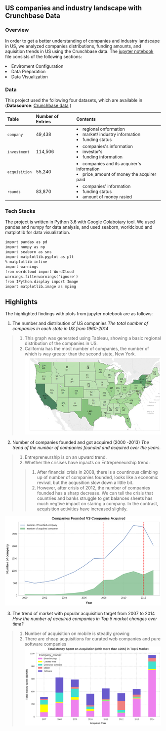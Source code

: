 ## US companies and industry landscape with Crunchbase  Data 
### Overview
In order to get a better understanding of companies and industry landscape in US,  we analyzed companies distributions, funding amounts, and aquisition trends in US using the Crunchbase data. 
The [jupyter notebook]() file consists of the following sections: 
<li> Enviroment Configuration 
<li> Data Preparation 
<li> Data Visualization    
        
### Data 
This project used the following four datasets, which are available in  (**Datasource**: [Crunchbase data](https://data.crunchbase.com/docs) ) 

|Table | Number of Entries |Contents |
|--|--|--|
| `company` |49,438  | <li>regional onformation <li>market/ industry information<li>funding status  |
|`investment` |114,506|<li>companies's information <li>investor's <li>funding information |
| `acquisition` |  55,240|<li>companies and its acquirer's  information <li>price_amount of money the acquirer paid|
|`rounds `|83,870|<li>companies' information <li>funding status <li>amount of money rasied|


### Tech Stacks
The project is written in Python 3.6 with Google Colabotary tool. We used pandas and numpy for data analysis, and used seaborn, worldcloud and matplotlib for data visualization.
```
import pandas as pd
import numpy as np
import seaborn as sns
import matplotlib.pyplot as plt
% matplotlib inline
import warnings
from wordcloud import WordCloud
warnings.filterwarnings('ignore')
from IPython.display import Image
import matplotlib.image as mpimg
 ```

## Highlights 
The highlighted findings with plots from jupyter notebook are as follows: 
1. The number and distribution of US companies 
*The total number of companies in each state in US from 1960-2014*
>1. This graph was generated using Tableau, showing a basic regional distribution of the companies in US. 
>2. California has the most number of companies, the number of which is way greater than the second state, New York.
![png](./pics/output_34_0.png) 

2. Number of companies founded and got acquired (2000 -2013)
 *The trend of the number of companies founded and acquired over the years.*

>1.   Entrepreneurship is on an upward trend. 
>2. Whether the crisises have inpacts on Entrepreneurship trend: 
>>1) After financial crisis in 2008, there is a countinous climbing up of number of companies founded, looks like a economic revival, but the acqusition slow down a little bit. 
>>2) However, after crisis of 2012, the number of companies founded has a sharp decrease. We can tell the crisis that countries and banks struggle to get balances sheets  has much negtive impact on staring a company. In the contrast, acquisition activities have increased slightly. 

![png](./pics/output_41_0.png)


3. The trend of market with popular acquisition target from 2007 to 2014
*How the number of acquired companies in Top 5 market changes over time?* 
>1.   Number of acquisition on mobile is steadly growing
> 2. There are cheap acquisitions for curated web companies and pure software companies
![png](./pics/output_55_0.png)


